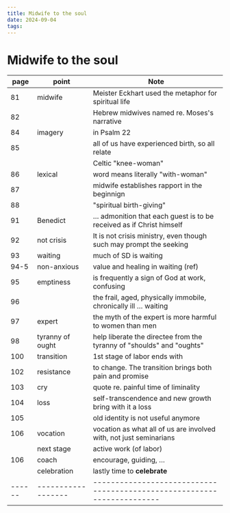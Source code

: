 ```yaml
---
title: Midwife to the soul
date: 2024-09-04
tags: 
---
```

# Midwife to the soul

| page | point            | Note                                                                  |
|------|------------------|-----------------------------------------------------------------------|
| 81   | midwife          | Meister Eckhart used the metaphor for spiritual life                  |
| 82   |                  | Hebrew midwives named re. Moses's narrative                           |
| 84   | imagery          | in Psalm 22                                                           |
| 85   |                  | all of us have experienced birth, so all relate                       |
|      |                  | Celtic "knee-woman"                                                   |
| 86   | lexical          | word means literally "with-woman"                                     |
| 87   |                  | midwife establishes rapport in the beginnign                          |
| 88   |                  | "spiritual birth-giving"                                              |
| 91   | Benedict         | … admonition that each guest is to be received as if Christ himself   |
| 92   | not crisis       | It is not crisis ministry, even though such may prompt the seeking    |
| 93   | waiting          | much of SD is waiting                                                 |
| 94-5 | non-anxious      | value and healing in waiting (ref)                                    |
| 95   | emptiness        | is frequently a sign of God at work, confusing                        |
| 96   |                  | the frail, aged, physically immobile, chronically ill … waiting       |
| 97   | expert           | the myth of the expert is more harmful to women than men              |
| 98   | tyranny of ought | help liberate the directee from the tyranny of "shoulds" and "oughts" |
| 100  | transition       | 1st stage of labor ends with                                          |
| 102  | resistance       | to change. The transition brings both pain and promise                |
| 103  | cry              | quote re. painful time of liminality                                  |
| 104  | loss             | self-transcendence and new growth bring with it a loss                |
| 105  |                  | old identity is not useful anymore                                    |
| 106  | vocation         | vocation as what all of us are involved with, not just seminarians    |
|      | next stage       | active work (of labor)                                                |
| 106  | coach            | encourage, guiding, …                                                 |
|      | celebration      | lastly time to **celebrate**                                          |
|------|------------------|-----------------------------------------------------------------------|

